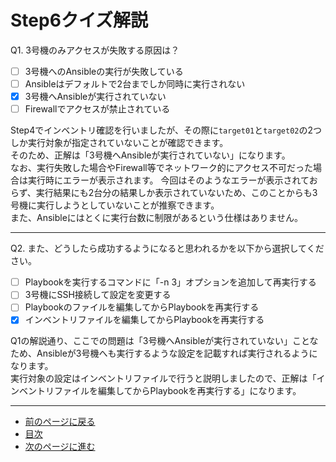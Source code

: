 # Step6クイズ解説

Q1. 3号機のみアクセスが失敗する原因は？

- [ ] 3号機へのAnsibleの実行が失敗している
- [ ] Ansibleはデフォルトで2台までしか同時に実行されない
- [x] 3号機へAnsibleが実行されていない
- [ ] Firewallでアクセスが禁止されている

Step4でインベントリ確認を行いましたが、その際に`target01`と`target02`の2つしか実行対象が指定されていないことが確認できます。  
そのため、正解は「3号機へAnsibleが実行されていない」になります。  
なお、実行失敗した場合やFirewall等でネットワーク的にアクセス不可だった場合は実行時にエラーが表示されます。
今回はそのようなエラーが表示されておらず、実行結果にも2台分の結果しか表示されていないため、このことからも3号機に実行しようとしていないことが推察できます。  
また、Ansibleにはとくに実行台数に制限があるという仕様はありません。

---

Q2. また、どうしたら成功するようになると思われるかを以下から選択してください。

- [ ] Playbookを実行するコマンドに「-n 3」オプションを追加して再実行する
- [ ] 3号機にSSH接続して設定を変更する
- [ ] Playbookのファイルを編集してからPlaybookを再実行する
- [x] インベントリファイルを編集してからPlaybookを再実行する

Q1の解説通り、ここでの問題は「3号機へAnsibleが実行されていない」ことなため、Ansibleが3号機へも実行するような設定を記載すれば実行されるようになります。  
実行対象の設定はインベントリファイルで行うと説明しましたので、正解は「インベントリファイルを編集してからPlaybookを再実行する」になります。

---

- [前のページに戻る](step6.md)
- [目次](README.md)
- [次のページに進む](step7.md)
